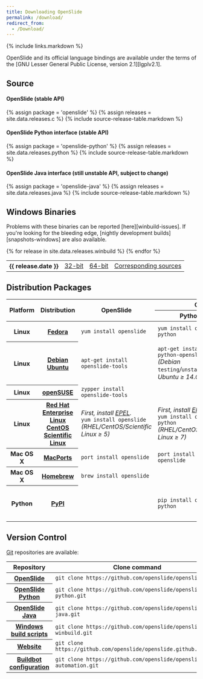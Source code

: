 ```yaml
---
title: Downloading OpenSlide
permalink: /download/
redirect_from:
  - /Download/
---
```


{% include links.markdown %}

OpenSlide and its official language bindings are available under the terms
of the [GNU Lesser General Public License, version 2.1][lgplv2.1].

Source
------

#### OpenSlide (stable API)
{% assign package = 'openslide' %}
{% assign releases = site.data.releases.c %}
{% include source-release-table.markdown %}

#### OpenSlide Python interface (stable API)
{% assign package = 'openslide-python' %}
{% assign releases = site.data.releases.python %}
{% include source-release-table.markdown %}

#### OpenSlide Java interface (still unstable API, subject to change)
{% assign package = 'openslide-java' %}
{% assign releases = site.data.releases.java %}
{% include source-release-table.markdown %}

Windows Binaries
----------------

Problems with these binaries can be reported [here][winbuild-issues].
If you're looking for the bleeding edge,
[nightly development builds][snapshots-windows] are also available.

<div class="releases">
  <table>
    {% for release in site.data.releases.winbuild %}
      <tr class="{% cycle 'winbuild': 'odd', 'even' %}">
        <th>{{ release.date }}</th>
        <td><a href="https://github.com/openslide/openslide-winbuild/releases/download/v{{ release.date|remove:'-' }}/openslide-win32-{{ release.date|remove:'-' }}.zip">32-bit</a></td>
        <td><a href="https://github.com/openslide/openslide-winbuild/releases/download/v{{ release.date|remove:'-' }}/openslide-win64-{{ release.date|remove:'-' }}.zip">64-bit</a></td>
        <td><a href="https://github.com/openslide/openslide-winbuild/releases/download/v{{ release.date|remove:'-' }}/openslide-winbuild-{{ release.date|remove:'-' }}.zip">Corresponding sources</a></td>
      </tr>
    {% endfor %}
  </table>
</div>

Distribution Packages
---------------------

<table class="pinfo">
  <thead>
    <tr>
      <th rowspan="2">Platform</th>
      <th rowspan="2">Distribution</th>
      <th rowspan="2">OpenSlide</th>
      <th colspan="2">OpenSlide Python</th>
    </tr>
    <tr>
      <th>Python 2</th>
      <th>Python 3</th>
    </tr>
  </thead>
  <tbody>
    <tr>
      <th>Linux</th>
      <th><a href="http://fedoraproject.org/">Fedora</a></th>
      <td><code>yum install openslide</code></td>
      <td><code>yum install openslide-python</code></td>
      <td><code>yum install openslide-python3</code></td>
    </tr>
    <tr>
      <th>Linux</th>
      <th>
        <a href="http://www.debian.org/">Debian</a><br>
        <a href="http://www.ubuntu.com/">Ubuntu</a>
      </th>
      <td><code>apt-get install openslide-tools</code></td>
      <td>
        <code>apt-get install python-openslide</code><br>
        <i>(Debian</i> <code>testing</code><i>/</i><code>unstable</code><i>, Ubuntu &ge; 14.04)</i>
      </td>
      <td>
        <code>apt-get install python3-openslide</code><br>
        <i>(Debian</i> <code>testing</code><i>/</i><code>unstable</code><i>, Ubuntu &ge; 14.04)</i>
      </td>
    </tr>
    <tr>
      <th>Linux</th>
      <th><a href="http://www.opensuse.org/">openSUSE</a></th>
      <td><code>zypper install openslide-tools</code></td>
      <td></td>
      <td></td>
    </tr>
    <tr>
      <th>Linux</th>
      <th>
        <a href="http://www.redhat.com/products/enterprise-linux/">Red Hat Enterprise Linux</a><br>
        <a href="https://www.centos.org/">CentOS</a><br>
        <a href="https://www.scientificlinux.org/">Scientific Linux</a>
      </th>
      <td>
        <i>First, install <a href="https://fedoraproject.org/wiki/EPEL">EPEL</a>.</i><br>
        <code>yum install openslide</code><br>
        <i>(RHEL/CentOS/Scientific Linux &ge; 5)</i>
      </td>
      <td>
        <i>First, install <a href="https://fedoraproject.org/wiki/EPEL">EPEL</a>.</i><br>
        <code>yum install openslide-python</code><br>
        <i>(RHEL/CentOS/Scientific Linux &ge; 7)</i>
      </td>
      <td></td>
    </tr>
    <tr>
      <th>Mac OS X</th>
      <th><a href="http://www.macports.org/">MacPorts</a></th>
      <td><code>port install openslide</code></td>
      <td><code>port install py-openslide</code></td>
      <td></td>
    </tr>
    <tr>
      <th>Mac OS X</th>
      <th><a href="http://brew.sh/">Homebrew</a></th>
      <td><code>brew install openslide</code></td>
      <td></td>
      <td></td>
    </tr>
    <tr>
      <th>Python</th>
      <th><a href="https://pypi.python.org/pypi">PyPI</a></th>
      <td></td>
      <td><code>pip install openslide-python</code></td>
      <td>
        <code>pip-python3 install openslide-python</code><br>
        <i>(or </i><code>pip-3.3</code><i>, </i><code>pip</code><i>, etc.)</i>
      </td>
    </tr>
  </tbody>
</table>


Version Control
---------------
[Git][git] repositories are available:

<table class="pinfo">
  <thead>
    <tr>
      <th>Repository</th>
      <th>Clone command</th>
    </tr>
  </thead>
  <tbody>
    <tr>
      <th><a href="https://github.com/openslide/openslide">OpenSlide</a></th>
      <td><code>git clone https://github.com/openslide/openslide.git</code></td>
    </tr>
    <tr>
      <th><a href="https://github.com/openslide/openslide-python">OpenSlide Python</a></th>
      <td><code>git clone https://github.com/openslide/openslide-python.git</code></td>
    </tr>
    <tr>
      <th><a href="https://github.com/openslide/openslide-java">OpenSlide Java</a></th>
      <td><code>git clone https://github.com/openslide/openslide-java.git</code></td>
    </tr>
    <tr>
      <th><a href="https://github.com/openslide/openslide-winbuild">Windows build scripts</a></th>
      <td><code>git clone https://github.com/openslide/openslide-winbuild.git</code></td>
    </tr>
    <tr>
      <th><a href="https://github.com/openslide/openslide.github.com">Website</a></th>
      <td><code>git clone https://github.com/openslide/openslide.github.com.git</code></td>
    </tr>
    <tr>
      <th><a href="https://github.com/openslide/openslide-automation">Buildbot configuration</a></th>
      <td><code>git clone https://github.com/openslide/openslide-automation.git</code></td>
    </tr>
  </tbody>
</table>

<!-- Ensure spacing above footer -->
<span></span>

[git]: http://git-scm.com/
